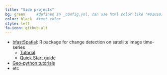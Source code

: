 ```yaml
---
title: "Side projects"
bg: green     #defined in _config.yml, can use html color like '#010101'
color: black  #text color
style: left
fa-icon: github-alt
---
```


* [bfastSpatial](https://github.com/dutri001/bfastSpatial): R package for change detection on satellite image time-series
	* [Tutorial](https://dutri001.github.io/bfastSpatial)
	* [Quick Start guide](http://dutri001.github.io/bfastSpatial/quickStart)
* [Geo-python tutorials](https://dutri001.github.io/pyLandsat)
* etc